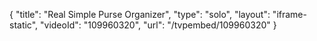 {
    "title": "Real Simple Purse Organizer",
    "type": "solo",
    "layout": "iframe-static",
    "videoId": "109960320",
    "url": "\/tvpembed\/109960320"
}